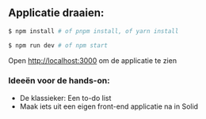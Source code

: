 ## Applicatie draaien:

```bash
$ npm install # of pnpm install, of yarn install
```
```bash
$ npm run dev # of npm start
```

Open [http://localhost:3000](http://localhost:3000) om de applicatie te zien


### Ideeën voor de hands-on:
- De klassieker: Een to-do list
- Maak iets uit een eigen front-end applicatie na in Solid
